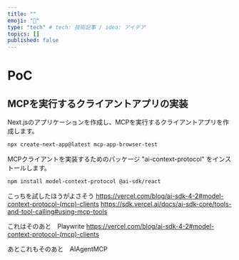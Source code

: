 ```yaml
---
title: ""
emoji: "🐡"
type: "tech" # tech: 技術記事 / idea: アイデア
topics: []
published: false
---
```


# PoC

## MCPを実行するクライアントアプリの実装

Next.jsのアプリケーションを作成し、MCPを実行するクライアントアプリを作成します。
```bash
npx create-next-app@latest mcp-app-browser-test
```

MCPクライアントを実装するためのパッケージ "ai-context-protocol" をインストールします。
```bash
npm install model-context-protocol @ai-sdk/react
```

こっちを試したほうがよさそう
https://vercel.com/blog/ai-sdk-4-2#model-context-protocol-(mcp)-clients
https://sdk.vercel.ai/docs/ai-sdk-core/tools-and-tool-calling#using-mcp-tools


これはそのあと　Playwrite
https://vercel.com/blog/ai-sdk-4-2#model-context-protocol-(mcp)-clients

あとこれもそのあと　AIAgentMCP
